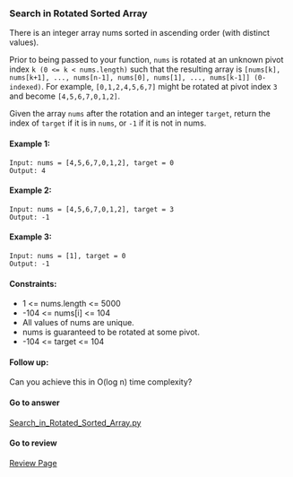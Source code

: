 ### Search in Rotated Sorted Array

There is an integer array nums sorted in ascending order (with distinct values).

Prior to being passed to your function, `nums` is rotated at an unknown pivot index `k (0 <= k < nums.length)` such that the resulting array is `[nums[k], nums[k+1], ..., nums[n-1], nums[0], nums[1], ..., nums[k-1]] (0-indexed)`. For example, `[0,1,2,4,5,6,7]` might be rotated at pivot index `3` and become `[4,5,6,7,0,1,2]`.

Given the array `nums` after the rotation and an integer `target`, return the index of `target` if it is in `nums`, or `-1` if it is not in nums.

#### Example 1:

```
Input: nums = [4,5,6,7,0,1,2], target = 0
Output: 4
```

#### Example 2:

```
Input: nums = [4,5,6,7,0,1,2], target = 3
Output: -1
```

#### Example 3:

```
Input: nums = [1], target = 0
Output: -1
``` 

#### Constraints:

* 1 <= nums.length <= 5000
* -104 <= nums[i] <= 104
* All values of nums are unique.
* nums is guaranteed to be rotated at some pivot.
* -104 <= target <= 104
 

#### Follow up:

Can you achieve this in O(log n) time complexity?

####  Go to answer

[Search_in_Rotated_Sorted_Array.py](https://github.com/Kelv1nYu/LeetCode_Practices/blob/master/Code/Search_in_Rotated_Sorted_Array.py)

#### Go to review

[Review Page](https://github.com/Kelv1nYu/LeetCode_Practices/blob/master/Review/Python3/Search_in_Rotated_Sorted_Array.md)